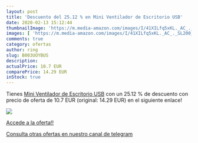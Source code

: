 ```yaml
---
layout: post
title: 'Descuento del 25.12 % en Mini Ventilador de Escritorio USB'
date: 2020-02-13 15:12:44
thumbnailImage: 'https://m.media-amazon.com/images/I/41XILfq5xKL._AC_._SL200_.jpg'
images: [ 'https://m.media-amazon.com/images/I/41XILfq5xKL._AC_._SL200_.jpg' ]
comments: true
category: ofertas
author: ring
slug: B003UOYBUS
description:
actualPrice: 10.7 EUR
comparePrice: 14.29 EUR
inStock: true
---
```


Tienes [Mini Ventilador de Escritorio USB](https://www.amazon.com/dp/B003UOYBUS/?tag=redken08-20) con un 25.12 % de descuento con precio de oferta de 10.7 EUR (original: 14.29 EUR) en el siguiente enlace!

[![](https://m.media-amazon.com/images/I/41XILfq5xKL._AC_._SL200_.jpg)](https://www.amazon.com/dp/B003UOYBUS/?tag=redken08-20)

[Accede a la oferta!!](https://www.amazon.com/dp/B003UOYBUS/?tag=redken08-20)

[Consulta otras ofertas en nuestro canal de telegram](https://t.me/s/ofertas25)
